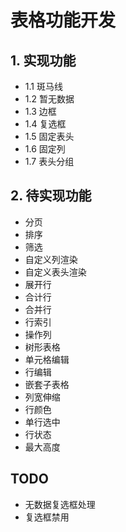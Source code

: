 # 表格功能开发

## 1. 实现功能

- 1.1 斑马线
- 1.2 暂无数据
- 1.3 边框
- 1.4 复选框
- 1.5 固定表头
- 1.6 固定列
- 1.7 表头分组

## 2. 待实现功能

- 分页
- 排序
- 筛选
- 自定义列渲染
- 自定义表头渲染
- 展开行
- 合计行
- 合并行
- 行索引
- 操作列
- 树形表格
- 单元格编辑
- 行编辑
- 嵌套子表格
- 列宽伸缩
- 行颜色
- 单行选中
- 行状态
- 最大高度

## TODO

- 无数据复选框处理
- 复选框禁用
